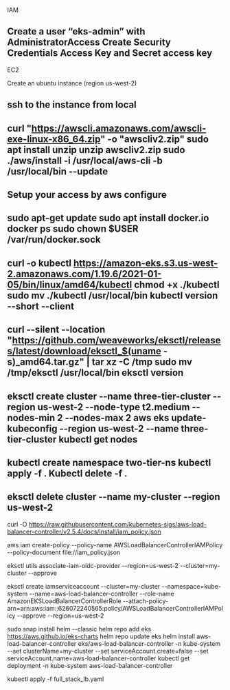 <!-- 1 step -->

IAM

Create a user “eks-admin” with AdministratorAccess
Create Security Credentials Access Key and Secret access key 
--------------------------------------------------------------------
<!-- 2nd step -->

EC2

Create an ubuntu instance (region us-west-2)

ssh to the instance from local
--------------------------------------------------------------------------------------
<!-- Install AWS CLI v2 -->

curl "https://awscli.amazonaws.com/awscli-exe-linux-x86_64.zip" -o "awscliv2.zip"
sudo apt install unzip
unzip awscliv2.zip
sudo ./aws/install -i /usr/local/aws-cli -b /usr/local/bin --update
----------------------------------------------------------------------------------------------------------

Setup your access by
aws configure
-------------------------------------------------
<!-- Install Docker (optional) -->

sudo apt-get update
sudo apt install docker.io
docker ps
sudo chown $USER /var/run/docker.sock
--------------------------------------------------------

<!-- Install kubectl -->

curl -o kubectl https://amazon-eks.s3.us-west-2.amazonaws.com/1.19.6/2021-01-05/bin/linux/amd64/kubectl
chmod +x ./kubectl
sudo mv ./kubectl /usr/local/bin
kubectl version --short --client
-------------------------------------------------------------

<!-- Install eksctl -->

curl --silent --location "https://github.com/weaveworks/eksctl/releases/latest/download/eksctl_$(uname -s)_amd64.tar.gz" | tar xz -C /tmp
sudo mv /tmp/eksctl /usr/local/bin
eksctl version
--------------------------------------------------------------------------------------
<!-- Setup EKS Cluster -->

eksctl create cluster --name three-tier-cluster --region us-west-2 --node-type t2.medium --nodes-min 2 --nodes-max 2
aws eks update-kubeconfig --region us-west-2 --name three-tier-cluster
kubectl get nodes
---------------------------------------------------------------------------------
<!-- Run Manifests -->

kubectl create namespace two-tier-ns
kubectl apply -f .
Kubectl delete -f .
---------------------------------------------------

<!-- clean purpose -->

eksctl delete cluster --name my-cluster --region us-west-2
---------------------------------------------------

<!-- Install AWS Load Balancer -->

curl -O https://raw.githubusercontent.com/kubernetes-sigs/aws-load-balancer-controller/v2.5.4/docs/install/iam_policy.json

aws iam create-policy --policy-name AWSLoadBalancerControllerIAMPolicy --policy-document file://iam_policy.json

eksctl utils associate-iam-oidc-provider --region=us-west-2 --cluster=my-cluster --approve

eksctl create iamserviceaccount   --cluster=my-cluster   --namespace=kube-system   --name=aws-load-balancer-controller   --role-name AmazonEKSLoadBalancerControllerRole   --attach-policy-arn=arn:aws:iam::626072240565:policy/AWSLoadBalancerControllerIAMPolicy --approve --region=us-west-2



sudo snap install helm --classic
helm repo add eks https://aws.github.io/eks-charts
helm repo update eks
helm install aws-load-balancer-controller eks/aws-load-balancer-controller   -n kube-system   --set clusterName=my-cluster   --set serviceAccount.create=false   --set serviceAccount.name=aws-load-balancer-controller
kubectl get deployment -n kube-system aws-load-balancer-controller

kubectl apply -f full_stack_lb.yaml

